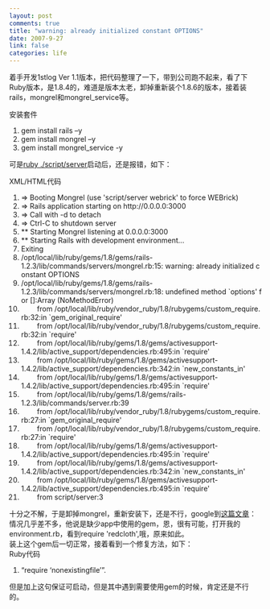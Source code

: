 ```yaml
--- 
layout: post
comments: true
title: "warning: already initialized constant OPTIONS"
date: 2007-9-27
link: false
categories: life
---
```

<p>着手开发1stlog Ver 1.1版本，把代码整理了一下，带到公司跑不起来，看了下Ruby版本，是1.8.4的，难道是版本太老，卸掉重新装个1.8.6的版本，接着装rails，<font>mongrel和</font><font>mongrel_service等。</font></p>
<p>
<div class="codeText">
<div class="codeHead">安装套件</div>
<ol start="1" class="dp-rb">
    <li class="alt"><span><span>gem&nbsp;install&nbsp;rails&nbsp;&ndash;y&nbsp;&nbsp;</span></span></li>
    <li class=""><span>gem&nbsp;install&nbsp;mongrel&nbsp;&ndash;y&nbsp;&nbsp;</span></li>
    <li class="alt"><span>gem&nbsp;install&nbsp;mongrel_service&nbsp;-y&nbsp;&nbsp;</span></li>
</ol>
</div>
可是<u>ruby ./script/server</u>启动后，还是报错，如下：</p>
<div><font>
<div class="codeText">
<div class="codeHead"><font>XML/HTML代码</font></div>
<ol start="1" class="dp-xml"><font>
    <li class="alt"><span><span>=</span><span class="tag">&gt;</span><span>&nbsp;Booting&nbsp;Mongrel&nbsp;(use&nbsp;'script/server&nbsp;webrick'&nbsp;to&nbsp;force&nbsp;WEBrick)&nbsp;&nbsp;</span></span></li>
    <li class=""><span>=<span class="tag">&gt;</span><span>&nbsp;Rails&nbsp;application&nbsp;starting&nbsp;on&nbsp;http://</span><span class="attribute">0.0.0.0:3000</span><span>&nbsp;&nbsp;</span></span></li>
    <li class="alt"><span>=<span class="tag">&gt;</span><span>&nbsp;Call&nbsp;with&nbsp;-d&nbsp;to&nbsp;</span><span class="attribute">detach</span><span>&nbsp;&nbsp;</span></span></li>
    <li class=""><span>=<span class="tag">&gt;</span><span>&nbsp;Ctrl-C&nbsp;to&nbsp;shutdown&nbsp;server&nbsp;&nbsp;</span></span></li>
    <li class="alt"><span>**&nbsp;Starting&nbsp;Mongrel&nbsp;listening&nbsp;at&nbsp;0.0.0.0:3000&nbsp;&nbsp;</span></li>
    <li class=""><span>**&nbsp;Starting&nbsp;Rails&nbsp;with&nbsp;development&nbsp;environment...&nbsp;&nbsp;</span></li>
    <li class="alt"><span>Exiting&nbsp;&nbsp;</span></li>
    <li class=""><span>/opt/local/lib/ruby/gems/1.8/gems/rails-1.2.3/lib/commands/servers/mongrel.rb:15:&nbsp;warning:&nbsp;already&nbsp;initialized&nbsp;constant&nbsp;OPTIONS&nbsp;&nbsp;</span></li>
    <li class="alt"><span>/opt/local/lib/ruby/gems/1.8/gems/rails-1.2.3/lib/commands/servers/mongrel.rb:18:&nbsp;undefined&nbsp;method&nbsp;`options'&nbsp;for&nbsp;[]:Array&nbsp;(NoMethodError)&nbsp;&nbsp;</span></li>
    <li class=""><span>&nbsp;&nbsp;&nbsp;&nbsp;&nbsp;&nbsp;&nbsp;&nbsp;from&nbsp;/opt/local/lib/ruby/vendor_ruby/1.8/rubygems/custom_require.rb:32:in&nbsp;`gem_original_require'&nbsp;&nbsp;</span></li>
    <li class="alt"><span>&nbsp;&nbsp;&nbsp;&nbsp;&nbsp;&nbsp;&nbsp;&nbsp;from&nbsp;/opt/local/lib/ruby/vendor_ruby/1.8/rubygems/custom_require.rb:32:in&nbsp;`require'&nbsp;&nbsp;</span></li>
    <li class=""><span>&nbsp;&nbsp;&nbsp;&nbsp;&nbsp;&nbsp;&nbsp;&nbsp;from&nbsp;/opt/local/lib/ruby/gems/1.8/gems/activesupport-1.4.2/lib/active_support/dependencies.rb:495:in&nbsp;`require'&nbsp;&nbsp;</span></li>
    <li class="alt"><span>&nbsp;&nbsp;&nbsp;&nbsp;&nbsp;&nbsp;&nbsp;&nbsp;from&nbsp;/opt/local/lib/ruby/gems/1.8/gems/activesupport-1.4.2/lib/active_support/dependencies.rb:342:in&nbsp;`new_constants_in'&nbsp;&nbsp;</span></li>
    <li class=""><span>&nbsp;&nbsp;&nbsp;&nbsp;&nbsp;&nbsp;&nbsp;&nbsp;from&nbsp;/opt/local/lib/ruby/gems/1.8/gems/activesupport-1.4.2/lib/active_support/dependencies.rb:495:in&nbsp;`require'&nbsp;&nbsp;</span></li>
    <li class="alt"><span>&nbsp;&nbsp;&nbsp;&nbsp;&nbsp;&nbsp;&nbsp;&nbsp;from&nbsp;/opt/local/lib/ruby/gems/1.8/gems/rails-1.2.3/lib/commands/server.rb:39&nbsp;&nbsp;</span></li>
    <li class=""><span>&nbsp;&nbsp;&nbsp;&nbsp;&nbsp;&nbsp;&nbsp;&nbsp;from&nbsp;/opt/local/lib/ruby/vendor_ruby/1.8/rubygems/custom_require.rb:27:in&nbsp;`gem_original_require'&nbsp;&nbsp;</span></li>
    <li class="alt"><span>&nbsp;&nbsp;&nbsp;&nbsp;&nbsp;&nbsp;&nbsp;&nbsp;from&nbsp;/opt/local/lib/ruby/vendor_ruby/1.8/rubygems/custom_require.rb:27:in&nbsp;`require'&nbsp;&nbsp;</span></li>
    <li class=""><span>&nbsp;&nbsp;&nbsp;&nbsp;&nbsp;&nbsp;&nbsp;&nbsp;from&nbsp;/opt/local/lib/ruby/gems/1.8/gems/activesupport-1.4.2/lib/active_support/dependencies.rb:495:in&nbsp;`require'&nbsp;&nbsp;</span></li>
    <li class="alt"><span>&nbsp;&nbsp;&nbsp;&nbsp;&nbsp;&nbsp;&nbsp;&nbsp;from&nbsp;/opt/local/lib/ruby/gems/1.8/gems/activesupport-1.4.2/lib/active_support/dependencies.rb:342:in&nbsp;`new_constants_in'&nbsp;&nbsp;</span></li>
    <li class=""><span>&nbsp;&nbsp;&nbsp;&nbsp;&nbsp;&nbsp;&nbsp;&nbsp;from&nbsp;/opt/local/lib/ruby/gems/1.8/gems/activesupport-1.4.2/lib/active_support/dependencies.rb:495:in&nbsp;`require'&nbsp;&nbsp;</span></li>
    <li class="alt"><span>&nbsp;&nbsp;&nbsp;&nbsp;&nbsp;&nbsp;&nbsp;&nbsp;from&nbsp;script/server:3&nbsp;&nbsp;</span></li>
    </font></ol>
    </div>
    十分之不解，于是卸掉</font><font><font><span>mongrel，重新安装下，还是不行，google到<a href="http://www.dansketcher.com/2007/05/07/warning-already-initialized-constant-options/">这篇文章</a>：情况几乎差不多，他说是缺少app中使用的gem，恩，很有可能，打开我的environment.rb，看到require 'redcloth',哦，原来如此。<br />
    装上这个gem后一切正常，接着看到一个修复方法，如下：<br />
    </span></font></font>
    <div class="codeText">
    <div class="codeHead">Ruby代码</div>
    <ol start="1" class="dp-rb">
        <li class="alt"><span><span>&ldquo;require&nbsp;&lsquo;nonexistingfile&rsquo;&rdquo;.&nbsp; <br />
        </span></span></li>
    </ol>
    </div>
    但是加上这句保证可启动，但是其中遇到需要使用gem的时候，肯定还是不行的。</div>
